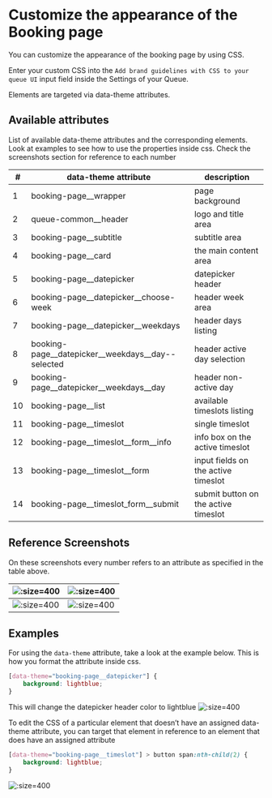 # Customize the appearance of the Booking page

You can customize the appearance of the booking page by using CSS. 

Enter your custom CSS into the `Add brand guidelines with CSS to your queue UI` input field inside the Settings of your Queue. 

Elements are targeted via data-theme attributes. 

## Available attributes
List of available data-theme attributes and the corresponding elements. Look at examples to see how to use the properties inside css. Check the screenshots section for reference to each number

| #   | data-theme attribute                              | description                          |
| --- | ------------------------------------------------- | ------------------------------------ |
| 1   | booking-page__wrapper                             | page background                      |
| 2   | queue-common__header                              | logo and title area                  |
| 3   | booking-page__subtitle                            | subtitle area                        |
| 4   | booking-page__card                                | the main content area                |
| 5   | booking-page__datepicker                          | datepicker header                    |
| 6   | booking-page__datepicker__choose-week             | header week area                     |
| 7   | booking-page__datepicker__weekdays                | header days listing                  |
| 8   | booking-page__datepicker__weekdays__day--selected | header active day selection          |
| 9   | booking-page__datepicker__weekdays__day           | header non-active day                |
| 10  | booking-page__list                                | available timeslots listing          |
| 11  | booking-page__timeslot                            | single timeslot                      |
| 12  | booking-page__timeslot__form__info                | info box on the active timeslot      |
| 13  | booking-page__timeslot__form                      | input fields on the active timeslot  |
| 14  | booking-page__timeslot_form__submit               | submit button on the active timeslot |

## Reference Screenshots
On these screenshots every number refers to an attribute as specified in the table above.

| ![](/assets/booking-customize-1.png ":size=400") | ![](/assets/booking-customize-2.png ":size=400") |
| ------------------------------------------------ | ------------------------------------------------ |
| ![](/assets/booking-customize-3.png ":size=400") | ![](/assets/booking-customize-4.png ":size=400") |


## Examples

For using the `data-theme` attribute, take a look at the example below. This is how you format the attribute inside css.

```css
[data-theme="booking-page__datepicker"] {
    background: lightblue;
}
```
This will change the datepicker header color to lightblue
![](/assets/booking-customize-datepicker-header.png ":size=400")

To edit the CSS of a particular element that doesn’t have an assigned data-theme attribute, you can target that element in reference to an element that does have an assigned attribute
```css
[data-theme="booking-page__timeslot"] > button span:nth-child(2) {
    background: lightblue;
}
```
![](/assets/booking-customize-datepicker-bookbutton.png ":size=400")
